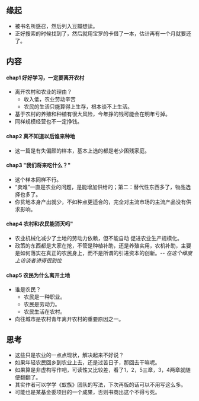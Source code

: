 ##  缘起
+ 被书名所感召，然后列入豆瓣想读。
+ 正好搜索的时候找到了，然后就用宝罗的卡借了一本，估计再有一个月就要还了。

##  内容

####  chap1 好好学习，一定要离开农村
+ 离开农村和农业的理由？
	+ 收入低，农业劳动辛苦
	+ 农民的生活只能算得上生存，根本谈不上生活。
+ 基于农村的养殖和种植有很大风险，今年挣的钱可能会在明年亏掉。
+ 同样规模经营也不一定挣钱。

####  chap2 真不知道以后谁来种地
+ 这一篇是有失偏颇的样本，基本上选的都是老少困残家庭。

####  chap3 "我们将来吃什么？"
+ 这个样本同样不行。
+ “卖难”一直是农业的问题，是能增加供给的；第二：替代性东西多了，物品选择也多了。
+ 你贫地本身产出就少，不如种点更适合的，完全对主流市场的主流产品没有供求影响。

####  chap4 农村和农民能消灭吗"
+ 农业机械化减少了土地的劳动力依赖，但不能自动 促进农业生产规模化。
+ 政策的东西都是大家在抢，不管是种植补助，还是养殖实用，农机补助，主要是如何落实在真正的农民身上，而不是所谓的引进资本的创新。-- *在这个维度上访谈者讲得很到位*

####  chap5 农民为什么离开土地
+ 谁是农民？
	+ 农民是一种职业。
	+ 农民是劳动力。
	+ 农民生活在农村。
+ 向往城市是农村青年离开农村的重要原因之一。


##  思考
+ 这些只是农业的一点点现状，解决起来不好说？
+ 如果年轻农民回乡到农业上去，还是过苦日子，那回去干嘛呢。
+ 如果算是非虚构写作吧，可读性又比较差，看了1，2，5三章，3，4两章就随便翻翻了。
+ 其实作者可以学学《蚁族》团队的写法，下次再版的话可以不用写这么多。
+ 可能也是某基金委项目的一个成果，否则书商出这个不得亏死。